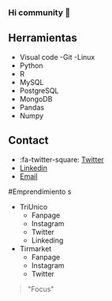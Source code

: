 ### Hi community 👋

<!--
**pinajmr/pinajmr** is a ✨ _special_ ✨ repository because its `README.md` (this file) appears on your GitHub profile.

Soy Jose Pina, egresado de Ing. Industrial(2019) y Ing.Telecomunicaciones(2019). Actualmente en el desarrollo de proyectos como [TriMarket](https://trimarket.store) y [TriUnico](https://triunico.com), colaborando en las areas de SEO, Marketing, intersado en el area de Data Science.

- 🔭 I’m currently working on ...
- 🌱 I’m currently learning ...
- 👯 I’m looking to collaborate on ...
- 🤔 I’m looking for help with ...
- 💬 Ask me about ...
- 📫 How to reach me: ...
- 😄 Pronouns: ...
- ⚡ Fun fact: ...
-->
## Herramientas
- Visual code 
-Git
-Linux
- Python
- R
- MySQL
- PostgreSQL
- MongoDB
- Pandas
- Numpy

## Contact
- :fa-twitter-square: [Twitter](https://twitter.com/pinajmr)
- [Linkedin](https://www.linkedin.com/in/pinajmr/)
- [Email](pinajoma0@gmail.com)

#Emprendimiento s
- TriUnico
  - Fanpage
  - Instagram
  - Twitter
  - Linkeding
- Tirmarket
  - Fanpage
  - Instagram
  - Twitter


>"Focus"
